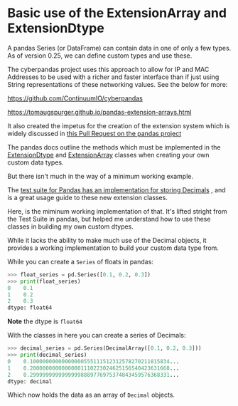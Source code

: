 # Basic use of the ExtensionArray and ExtensionDtype

A pandas Series (or DataFrame) can contain data in one of only a few types.
As of version 0.25, we can define custom types and use these.

The cyberpandas project uses this approach to allow for IP and MAC Addresses
to be used with a richer and faster interface than if just using
String representations of these networking values. See the below for more:

https://github.com/ContinuumIO/cyberpandas

https://tomaugspurger.github.io/pandas-extension-arrays.html

It also created the impetus for the creation of the extension system which
is widely discussed in [this Pull Request on the pandas
project](https://github.com/pandas-dev/pandas/pull/19268/)

The pandas docs outline the methods which must be implemented in the
[ExtensionDtype](https://pandas.pydata.org/pandas-docs/stable/reference/api/pandas.api.extensions.ExtensionDtype.html#pandas.api.extensions.ExtensionDtype)
and [ExtensionArray](https://pandas.pydata.org/pandas-docs/stable/reference/api/pandas.api.extensions.ExtensionArray.html#pandas.api.extensions.ExtensionArray)
classes when creating your own custom data types.

But there isn't much in the way of a minimum working example.

The [test suite for Pandas has an implementation for storing Decimals](https://github.com/pandas-dev/pandas/tree/e246c3b05924ac1fe083565a765ce847fcad3d91/pandas/tests/extension/decimal)
, and is a great usage guide to these new extension classes.

Here, is the miminum working implementation of that. It's lifted stright from
the Test Suite in pandas, but helped me understand how to use these classes in
building my own custom dtypes.

While it lacks the ability to make much use of the Decimal objects, it
provides a working implementation to build your custom data type from.

While you can create a `Series` of floats in pandas:

``` python
>>> float_series = pd.Series([0.1, 0.2, 0.3])
>>> print(float_series)
0    0.1
1    0.2
2    0.3
dtype: float64

```

**Note** the dtype is `float64`

With the classes in here you can create a series of Decimals:

```python
>>> decimal_series = pd.Series(DecimalArray([0.1, 0.2, 0.3]))
>>> print(decimal_series)
0    0.10000000000000000555111512312578270211815834...
1    0.20000000000000001110223024625156540423631668...
2    0.29999999999999998889776975374843459576368331...
dtype: decimal
```

Which now holds the data as an array of `Decimal` objects.
